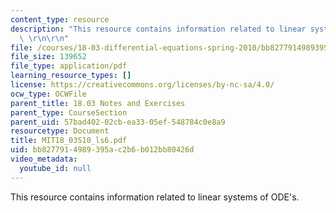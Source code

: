 ```yaml
---
content_type: resource
description: "This resource contains information related to linear systems of ODE's.\
  \ \r\n\r\n"
file: /courses/18-03-differential-equations-spring-2010/bb8277914989395ac2b6b012bb80426d_MIT18_03S10_ls6.pdf
file_size: 139652
file_type: application/pdf
learning_resource_types: []
license: https://creativecommons.org/licenses/by-nc-sa/4.0/
ocw_type: OCWFile
parent_title: 18.03 Notes and Exercises
parent_type: CourseSection
parent_uid: 57bad402-02cb-ea33-05ef-548784c0e8a9
resourcetype: Document
title: MIT18_03S10_ls6.pdf
uid: bb827791-4989-395a-c2b6-b012bb80426d
video_metadata:
  youtube_id: null
---
```

This resource contains information related to linear systems of ODE's. 

